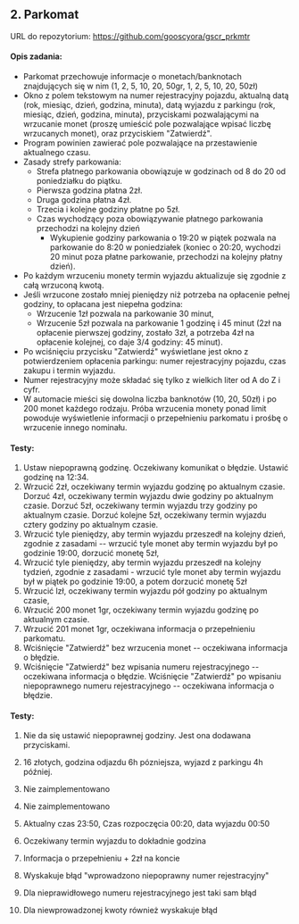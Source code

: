 ## 2. Parkomat 
URL do repozytorium: https://github.com/gooscyora/gscr_prkmtr

#### Opis zadania:
* Parkomat przechowuje informacje o monetach/banknotach znajdujących się w nim (1, 2, 5, 10, 20, 50gr, 1, 2, 5, 10, 20, 50zł)
* Okno z polem tekstowym na numer rejestracyjny pojazdu, aktualną datą (rok, miesiąc, dzień, godzina, minuta), datą wyjazdu z parkingu (rok, miesiąc, dzień, godzina, minuta), przyciskami pozwalającymi na wrzucanie monet (proszę umieścić pole pozwalające wpisać liczbę wrzucanych monet), oraz przyciskiem "Zatwierdź". 
* Program powinien zawierać pole pozwalające na przestawienie aktualnego czasu.
* Zasady strefy parkowania: 
    * Strefa płatnego parkowania obowiązuje w godzinach od 8 do 20 od poniedziałku do piątku. 
    * Pierwsza godzina płatna 2zł. 
    * Druga godzina płatna 4zł. 
    * Trzecia i kolejne godziny płatne po 5zł. 
    * Czas wychodzący poza obowiązywanie płatnego parkowania przechodzi na kolejny dzień
        * Wykupienie godziny parkowania o 19:20 w piątek pozwala na parkowanie do 8:20 w poniedziałek (koniec o 20:20, wychodzi 20 minut poza płatne parkowanie, przechodzi na kolejny płatny dzień).
* Po każdym wrzuceniu monety termin wyjazdu aktualizuje się zgodnie z całą wrzuconą kwotą.
* Jeśli wrzucone zostało mniej pieniędzy niż potrzeba na opłacenie pełnej godziny, to opłacana jest niepełna godzina: 
    * Wrzucenie 1zł pozwala na parkowanie 30 minut, 
    * Wrzucenie 5zł pozwala na parkowanie 1 godzinę i 45 minut (2zł na opłacenie pierwszej godziny, zostało 3zł, a potrzeba 4zł na opłacenie kolejnej, co daje 3/4 godziny: 45 minut).
* Po wciśnięciu przycisku "Zatwierdź" wyświetlane jest okno z potwierdzeniem opłacenia parkingu: numer rejestracyjny pojazdu, czas zakupu i termin wyjazdu.
* Numer rejestracyjny może składać się tylko z wielkich liter od A do Z i cyfr.
* W automacie mieści się dowolna liczba banknotów (10, 20, 50zł) i po 200 monet każdego rodzaju. Próba wrzucenia monety ponad limit powoduje wyświetlenie informacji o przepełnieniu parkomatu i prośbę o wrzucenie innego nominału.

#### Testy:
1. Ustaw niepoprawną godzinę. Oczekiwany komunikat o błędzie. Ustawić godzinę na 12:34.
2. Wrzucić 2zł, oczekiwany termin wyjazdu godzinę po aktualnym czasie. Dorzuć 4zł, oczekiwany termin wyjazdu dwie godziny po aktualnym czasie. Dorzuć 5zł, oczekiwany termin wyjazdu trzy godziny po aktualnym czasie. Dorzuć kolejne 5zł, oczekiwany termin wyjazdu cztery godziny po aktualnym czasie.
3. Wrzucić tyle pieniędzy, aby termin wyjazdu przeszedł na kolejny dzień, zgodnie z zasadami -- wrzucić tyle monet aby termin wyjazdu był po godzinie 19:00, dorzucić monetę 5zł,
4. Wrzucić tyle pieniędzy, aby termin wyjazdu przeszedł na kolejny tydzień, zgodnie z zasadami - wrzucić tyle monet aby termin wyjazdu był w piątek po godzinie 19:00, a potem dorzucić monetę 5zł
5. Wrzucić lzł, oczekiwany termin wyjazdu pół godziny po aktualnym czasie, 
6. Wrzucić 200 monet 1gr, oczekiwany termin wyjazdu godzinę po aktualnym czasie. 
7. Wrzucić 201 monet 1gr, oczekiwana informacja o przepełnieniu parkomatu. 
8. Wciśnięcie "Zatwierdź" bez wrzucenia monet -- oczekiwana informacja o błędzie. 
9. Wciśnięcie "Zatwierdź" bez wpisania numeru rejestracyjnego -- oczekiwana informacja o błędzie. Wciśnięcie "Zatwierdź" po wpisaniu niepoprawnego numeru rejestracyjnego -- oczekiwana informacja o błędzie. 

#### Testy:
1. Nie da się ustawić niepoprawnej godziny. Jest ona dodawana przyciskami.
2. 16 złotych, godzina odjazdu 6h pózniejsza, wyjazd z parkingu 4h później.
3. Nie zaimplementowano
4. Nie zaimplementowano
5. Aktualny czas 23:50, Czas rozpoczęcia 00:20, data wyjazdu 00:50
6. Oczekiwany termin wyjazdu to dokładnie godzina
7. Informacja o przepełnieniu + 2zł na koncie
8. Wyskakuje błąd "wprowadzono niepoprawny numer rejestracyjny"
9. Dla nieprawidłowego numeru rejestracyjnego jest taki sam błąd

10. Dla niewprowadzonej kwoty również wyskakuje błąd